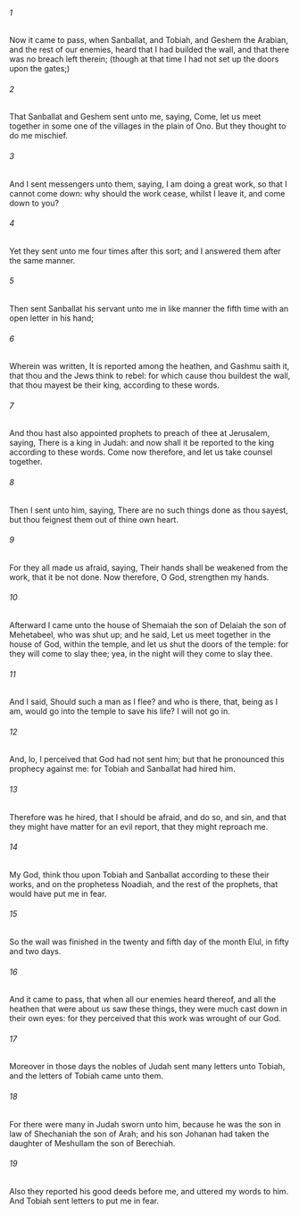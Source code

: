 ###### 1
Now it came to pass, when Sanballat, and Tobiah, and Geshem the Arabian, and the rest of our enemies, heard that I had builded the wall, and that there was no breach left therein; (though at that time I had not set up the doors upon the gates;)

###### 2
That Sanballat and Geshem sent unto me, saying, Come, let us meet together in some one of the villages in the plain of Ono. But they thought to do me mischief.

###### 3
And I sent messengers unto them, saying, I am doing a great work, so that I cannot come down: why should the work cease, whilst I leave it, and come down to you?

###### 4
Yet they sent unto me four times after this sort; and I answered them after the same manner.

###### 5
Then sent Sanballat his servant unto me in like manner the fifth time with an open letter in his hand;

###### 6
Wherein was written, It is reported among the heathen, and Gashmu saith it, that thou and the Jews think to rebel: for which cause thou buildest the wall, that thou mayest be their king, according to these words.

###### 7
And thou hast also appointed prophets to preach of thee at Jerusalem, saying, There is a king in Judah: and now shall it be reported to the king according to these words. Come now therefore, and let us take counsel together.

###### 8
Then I sent unto him, saying, There are no such things done as thou sayest, but thou feignest them out of thine own heart.

###### 9
For they all made us afraid, saying, Their hands shall be weakened from the work, that it be not done. Now therefore, O God, strengthen my hands.

###### 10
Afterward I came unto the house of Shemaiah the son of Delaiah the son of Mehetabeel, who was shut up; and he said, Let us meet together in the house of God, within the temple, and let us shut the doors of the temple: for they will come to slay thee; yea, in the night will they come to slay thee.

###### 11
And I said, Should such a man as I flee? and who is there, that, being as I am, would go into the temple to save his life? I will not go in.

###### 12
And, lo, I perceived that God had not sent him; but that he pronounced this prophecy against me: for Tobiah and Sanballat had hired him.

###### 13
Therefore was he hired, that I should be afraid, and do so, and sin, and that they might have matter for an evil report, that they might reproach me.

###### 14
My God, think thou upon Tobiah and Sanballat according to these their works, and on the prophetess Noadiah, and the rest of the prophets, that would have put me in fear.

###### 15
So the wall was finished in the twenty and fifth day of the month Elul, in fifty and two days.

###### 16
And it came to pass, that when all our enemies heard thereof, and all the heathen that were about us saw these things, they were much cast down in their own eyes: for they perceived that this work was wrought of our God.

###### 17
Moreover in those days the nobles of Judah sent many letters unto Tobiah, and the letters of Tobiah came unto them.

###### 18
For there were many in Judah sworn unto him, because he was the son in law of Shechaniah the son of Arah; and his son Johanan had taken the daughter of Meshullam the son of Berechiah.

###### 19
Also they reported his good deeds before me, and uttered my words to him. And Tobiah sent letters to put me in fear.

